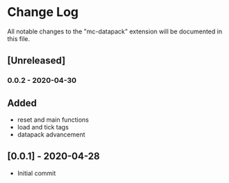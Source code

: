 # Change Log

All notable changes to the "mc-datapack" extension will be documented in this file.

## [Unreleased]

### 0.0.2 - 2020-04-30

## Added

- reset and main functions
- load and tick tags
- datapack advancement

## [0.0.1] - 2020-04-28
- Initial commit